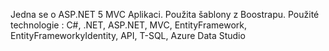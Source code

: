 Jedna se o ASP.NET 5 MVC Aplikaci. Použita šablony z Boostrapu.
Použité technologie : C#, .NET, ASP.NET, MVC, EntityFramework, EntityFrameworkyIdentity, API, T-SQL, Azure Data Studio
